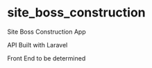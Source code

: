 # site_boss_construction

Site Boss Construction App

API Built with Laravel

Front End to be determined